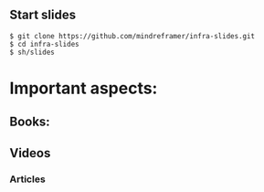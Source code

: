 ## Start slides
    $ git clone https://github.com/mindreframer/infra-slides.git
    $ cd infra-slides
    $ sh/slides

# Important aspects:

## Books:

## Videos


### Articles